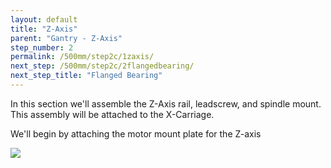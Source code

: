 ```yaml
---
layout: default
title: "Z-Axis"
parent: "Gantry - Z-Axis"
step_number: 2
permalink: /500mm/step2c/1zaxis/
next_step: /500mm/step2c/2flangedbearing/
next_step_title: "Flanged Bearing"
---
```


In this section we'll assemble the Z-Axis rail, leadscrew, and spindle mount. This assembly will be attached to the X-Carriage.

We'll begin by attaching the motor mount plate for the Z-axis

<img src="../../step2/photo/jpfs_DSC2678.jpg">
